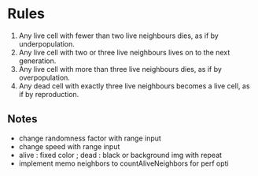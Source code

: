# Rules

<ol>
    <li>Any live cell with fewer than two live neighbours dies, as if by underpopulation.</li>
    <li>Any live cell with two or three live neighbours lives on to the next generation.</li>
    <li>Any live cell with more than three live neighbours dies, as if by overpopulation.</li>
    <li>Any dead cell with exactly three live neighbours becomes a live cell, as if by reproduction.</li>
</ol>

## Notes

<ul>
    <li>change randomness factor with range input</li>
    <li>change speed with range input</li>
    <li>alive : fixed color ; dead : black or background img with repeat</li>
    <li>implement memo neighbors to countAliveNeighbors for perf opti</li>
</ul>
